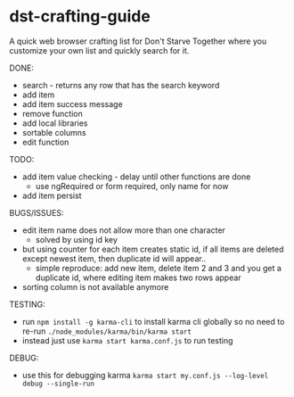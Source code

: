 # dst-crafting-guide

A quick web browser crafting list for Don't Starve Together where you customize your own list and quickly search for it.

DONE:
- search - returns any row that has the search keyword
- add item
- add item success message
- remove function
- add local libraries
- sortable columns
- edit function

TODO:
- add item value checking - delay until other functions are done
	- use ngRequired or form required, only name for now
- add item persist

BUGS/ISSUES:
- edit item name does not allow more than one character
	- solved by using id key
- but using counter for each item creates static id, if all items are deleted except newest item, then duplicate id will appear..
	- simple reproduce: add new item, delete item 2 and 3 and you get a duplicate id, where editing item makes two rows appear
- sorting column is not available anymore

TESTING:
- run `npm install -g karma-cli` to install karma cli globally so no need to re-run `./node_modules/karma/bin/karma start`
- instead just use `karma start karma.conf.js` to run testing

DEBUG:
- use this for debugging karma `karma start my.conf.js --log-level debug --single-run`